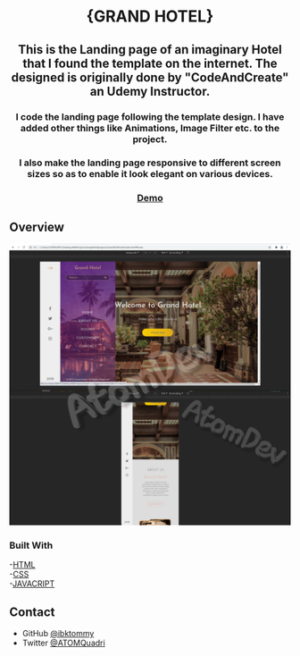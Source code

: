 <h1 align="center">{GRAND HOTEL}</h1>

<div align="center">
   <h2>This is the Landing page of an imaginary Hotel that I found the template on the internet. The designed is originally done by <b>"CodeAndCreate"</b> an Udemy Instructor.</h2>
   
   <h3>I code the landing page following the template design. I have added other things like <b>Animations</b>, <b>Image Filter</b> etc. to the project.</h3>

   <h3>I also make the landing page responsive to different screen sizes so as to enable it look elegant on various devices.</h3>
</div>

<div align="center">
  <h3>
    <a href="{https://github.com/ibktommy/Grand-Hotel}">
      Demo
    </a>
    <!-- <span> | </span>
    <a href="https://ibktommy404-error-devchallenge.netlify.app/">
      Solution
    </a>
    <span> | </span>
    <a href="https://devchallenges.io/challenges/wBunSb7FPrIepJZAg0sY">
      Challenge
    </a> -->
  </h3>
</div>

<!-- OVERVIEW -->

## Overview

![screenshot](https://github.com/ibktommy/Grand-Hotel/blob/master/img/Project%20Screenshot.png)

### Built With

  -[HTML](https://html.com/)<br>
  -[CSS](https://www.w3schools.com/css/css_intro.asp) <br>
  -[JAVACRIPT](https://developer.mozilla.org/en-US/docs/Web/JavaScript)

  ## Contact

- GitHub [@ibktommy](https://github.com/ibktommy)
- Twitter [@ATOMQuadri](https://twitter.com/ATOMQuadri)